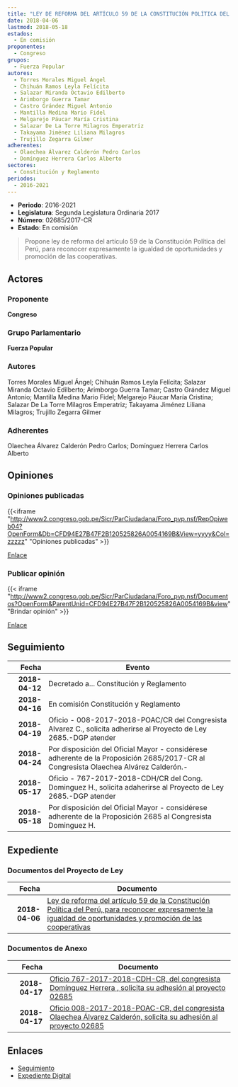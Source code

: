 ```yaml
---
title: "LEY DE REFORMA DEL ARTÍCULO 59 DE LA CONSTITUCIÓN POLÍTICA DEL PERÚ, PARA RECONOCER EXPRESAMENTE LA IGUALDAD DE OPORTUNIDADES Y PROMOCIÓN DE LAS COOPERATIVAS"
date: 2018-04-06
lastmod: 2018-05-18
estados: 
  - En comisión
proponentes: 
  - Congreso
grupos: 
  - Fuerza Popular
autores: 
  - Torres Morales Miguel Ángel
  - Chihuán Ramos Leyla Felícita
  - Salazar Miranda Octavio Edilberto
  - Arimborgo Guerra Tamar
  - Castro Grández Miguel Antonio
  - Mantilla Medina Mario Fidel
  - Melgarejo Páucar María Cristina
  - Salazar De La Torre Milagros Emperatriz
  - Takayama Jiménez Liliana Milagros
  - Trujillo Zegarra Gilmer
adherentes: 
  - Olaechea Álvarez Calderón Pedro Carlos
  - Domínguez Herrera Carlos Alberto
sectores: 
  - Constitución y Reglamento
periodos: 
  - 2016-2021
---
```


- **Periodo**: 2016-2021
- **Legislatura**: Segunda Legislatura Ordinaria 2017
- **Número**: 02685/2017-CR
- **Estado**: En comisión

> Propone ley de reforma del artículo 59 de la Constitución Política del Perú, para reconocer expresamente la igualdad de oportunidades y promoción de las cooperativas.


## Actores

### Proponente

**Congreso**

### Grupo Parlamentario

**Fuerza Popular**

### Autores

Torres Morales Miguel Ángel; Chihuán Ramos Leyla Felícita; Salazar Miranda Octavio Edilberto; Arimborgo Guerra Tamar; Castro Grández Miguel Antonio; Mantilla Medina Mario Fidel; Melgarejo Páucar María Cristina; Salazar De La Torre Milagros Emperatriz; Takayama Jiménez Liliana Milagros; Trujillo Zegarra Gilmer

### Adherentes

Olaechea Álvarez Calderón Pedro Carlos; Domínguez Herrera Carlos Alberto


## Opiniones

### Opiniones publicadas

{{<iframe "http://www2.congreso.gob.pe/Sicr/ParCiudadana/Foro_pvp.nsf/RepOpiweb04?OpenForm&Db=CFD94E27B47F2B120525826A0054169B&View=yyyy&Col=zzzzz" "Opiniones publicadas" >}}

[Enlace](http://www2.congreso.gob.pe/Sicr/ParCiudadana/Foro_pvp.nsf/RepOpiweb04?OpenForm&Db=CFD94E27B47F2B120525826A0054169B&View=yyyy&Col=zzzzz)
### Publicar opinión

{{< iframe "http://www2.congreso.gob.pe/Sicr/ParCiudadana/Foro_pvp.nsf/Documentos?OpenForm&ParentUnid=CFD94E27B47F2B120525826A0054169B&view" "Brindar opinión" >}}

[Enlace](http://www2.congreso.gob.pe/Sicr/ParCiudadana/Foro_pvp.nsf/Documentos?OpenForm&ParentUnid=CFD94E27B47F2B120525826A0054169B&view)

## Seguimiento

| Fecha | Evento |
|------:|--------|
| **2018-04-12** | Decretado a... Constitución y Reglamento|
| **2018-04-16** | En comisión Constitución y Reglamento|
| **2018-04-19** | Oficio - 008-2017-2018-POAC/CR del Congresista Alvarez C., solicita adherirse al Proyecto de Ley 2685.-DGP atender|
| **2018-04-24** | Por disposición del Oficial Mayor - considérese adherente de la Proposición 2685/2017-CR al Congresista Olaechea Alvárez Calderón.-|
| **2018-05-17** | Oficio - 767-2017-2018-CDH/CR del Cong. Dominguez H., solicita adaherirse al Proyecto de Ley 2685.-DGP atender|
| **2018-05-18** | Por disposición del Oficial Mayor - considérese adherente de la Proposición 2685 al Congresista Dominguez H.|


## Expediente


### Documentos del Proyecto de Ley

| Fecha | Documento |
|------:|--------|
| **2018-04-06** | [Ley de reforma del artículo 59 de la Constitución Política del Perú, para reconocer expresamente la igualdad de oportunidades y promoción de las cooperativas](http://www.leyes.congreso.gob.pe/Documentos/2016_2021/Proyectos_de_Ley_y_de_Resoluciones_Legislativas/PL0268520180406..pdf) |

### Documentos de Anexo

| Fecha | Documento |
|------:|--------|
| **2018-04-17** | [Oficio 767-2017-2018-CDH-CR, del congresista Domínguez Herrera , solicita su adhesión al proyecto 02685](http://www.leyes.congreso.gob.pe/Documentos/2016_2021/Adhesiones/Proyectos_de_Ley/OFICIO-767-2017-2018-CDH-CR.pdf) |
| **2018-04-17** | [Oficio 008-2017-2018-POAC-CR, del congresista Olaechea Álvarez Calderón, solicita su adhesión al proyecto 02685](http://www.leyes.congreso.gob.pe/Documentos/2016_2021/Adhesiones/Proyectos_de_Ley/OFICIO-008-2017-2018-POAC-CR.pdf) |

## Enlaces 

- [Seguimiento](http://www2.congreso.gob.pe/Sicr/TraDocEstProc/CLProLey2016.nsf/f7fff46988ca05b1052578e100829cc7/4f836fb7683fefea05258267007eb602?OpenDocument)
- [Expediente Digital](http://www2.congreso.gob.pe/Sicr/TraDocEstProc/CLProLey2016.nsf/f7fff46988ca05b1052578e100829cc7/4f836fb7683fefea05258267007eb602?OpenDocument&Click=05257FB7005EB655.eb71d0cf91d8294e05256cdf006b5706/$Body/0.1C6C)
